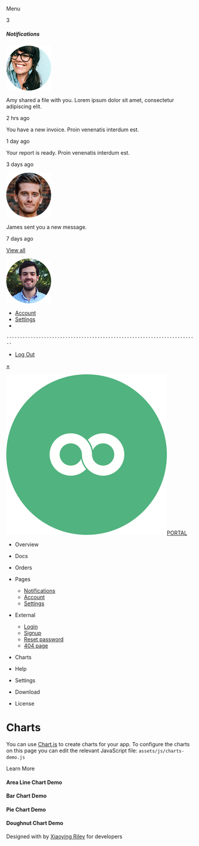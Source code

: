Menu

<span class="icon-badge">3</span>

##### Notifications

<img src="assets/images/profiles/profile-1.png" class="profile-image" />

Amy shared a file with you. Lorem ipsum dolor sit amet, consectetur adipiscing elit.

2 hrs ago

<a href="notifications.html" class="link-mask"></a>

You have a new invoice. Proin venenatis interdum est.

1 day ago

<a href="notifications.html" class="link-mask"></a>

Your report is ready. Proin venenatis interdum est.

3 days ago

<a href="notifications.html" class="link-mask"></a>

<img src="assets/images/profiles/profile-2.png" class="profile-image" />

James sent you a new message.

7 days ago

<a href="notifications.html" class="link-mask"></a>

[View all](notifications.html)

<a href="#" id="user-dropdown-toggle" class="dropdown-toggle"><img src="assets/images/user.png" alt="user profile" /></a>

-   <a href="account.html" class="dropdown-item">Account</a>
-   <a href="settings.html" class="dropdown-item">Settings</a>
-   

    ------------------------------------------------------------------------

-   <a href="login.html" class="dropdown-item">Log Out</a>

<a href="#" id="sidepanel-close" class="sidepanel-close d-xl-none">×</a>

<a href="index.html" class="app-logo"><img src="assets/images/app-logo.svg" alt="logo" class="logo-icon me-2" /><span class="logo-text">PORTAL</span></a>

-   <span class="nav-link-text">Overview</span>
-   <span class="nav-link-text">Docs</span>
-   <span class="nav-link-text">Orders</span>
-   <span class="nav-link-text">Pages</span>
    -   <a href="notifications.html" class="submenu-link">Notifications</a>
    -   <a href="account.html" class="submenu-link">Account</a>
    -   <a href="settings.html" class="submenu-link">Settings</a>

-   <span class="nav-link-text">External</span>
    -   <a href="login.html" class="submenu-link">Login</a>
    -   <a href="signup.html" class="submenu-link">Signup</a>
    -   <a href="reset-password.html" class="submenu-link">Reset password</a>
    -   <a href="404.html" class="submenu-link">404 page</a>

-   <span class="nav-link-text">Charts</span>
-   <span class="nav-link-text">Help</span>

-   <span class="nav-link-text">Settings</span>
-   <span class="nav-link-text">Download</span>
-   <span class="nav-link-text">License</span>

Charts
======

You can use [Chart.js](https://www.chartjs.org/) to create charts for your app. To configure the charts on this page you can edit the relevant JavaScript file: `assets/js/charts-demo.js`

Learn More

#### Area Line Chart Demo

#### Bar Chart Demo

#### Pie Chart Demo

#### Doughnut Chart Demo

<span class="small">Designed with by <a href="http://themes.3rdwavemedia.com" class="app-link">Xiaoying Riley</a> for developers</span>

